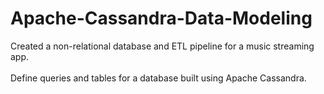 # Apache-Cassandra-Data-Modeling  
Created a non-relational database and ETL pipeline for a music streaming app. <br />  
Define queries and tables for a database built using Apache Cassandra.       

